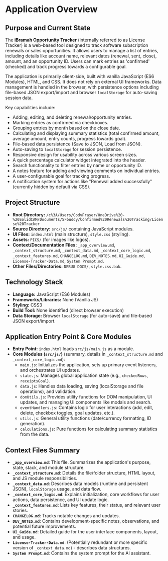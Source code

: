 # Application Overview

## Purpose and Current State

The **iBramah Opportunity Tracker** (internally referred to as License Tracker) is a web-based tool designed to track software subscription renewals or sales opportunities. It allows users to manage a list of entries, including details like account name, relevant dates (renewal, sent, close), amount, and an opportunity ID. Users can mark entries as 'confirmed' (checked) and track progress towards a configurable goal.

The application is primarily client-side, built with vanilla JavaScript (ES6 Modules), HTML, and CSS. It does not rely on external UI frameworks. Data management is handled in the browser, with persistence options including file-based JSON export/import and browser `localStorage` for auto-saving session data.

Key capabilities include:
- Adding, editing, and deleting renewal/opportunity entries.
- Marking entries as confirmed via checkboxes.
- Grouping entries by month based on the close date.
- Calculating and displaying summary statistics (total confirmed amount, average amount, entry counts, progress towards goal).
- File-based data persistence (Save to JSON, Load from JSON).
- Auto-saving to `localStorage` for session persistence.
- Responsive design for usability across various screen sizes.
- A quick percentage calculator widget integrated into the header.
- Search functionality to filter entries by name or opportunity ID.
- A notes feature for adding and viewing comments on individual entries.
- A user-configurable goal for tracking progress.
- A notification system for actions like "Renewal added successfully" (currently hidden by default via CSS).

## Project Structure

*   **Root Directory:** `/c%3A/Users/CodyFraser/OneDrive%20-%20SolidCAM/Documents/SFbuddy/Confirmed%20Renewals%20Tracking/License%20Tracker`
*   **Source Directory:** `src/js/` containing JavaScript modules.
*   **UI Files:** `index.html` (main structure), `style.css` (styling).
*   **Assets:** `PICS/` (for images like logos).
*   **Context/Documentation Files:** `_app_overview.md`, `_context_structure.md`, `_context_data.md`, `_context_core_logic.md`, `_context_features.md`, `CHANGELOG.md`, `DEV_NOTES.md`, `UI_Guide.md`, `License-Tracker-Data.md`, `System Prompt.md`.
*   **Other Files/Directories:** `DEBUG DOCS/`, `style.css.bak`.

## Technology Stack

*   **Language:** JavaScript (ES6 Modules)
*   **Frameworks/Libraries:** None (Vanilla JS)
*   **Styling:** CSS3
*   **Build Tool:** None identified (direct browser execution)
*   **Data Storage:** Browser `localStorage` (for auto-save) and file-based JSON export/import.

## Application Entry Point & Core Modules

*   **Entry Point:** `index.html` loads `src/js/main.js` as a module.
*   **Core Modules (`src/js/`)** (summary, details in `_context_structure.md` and `_context_core_logic.md`):
    *   `main.js`: Initializes the application, sets up primary event listeners, and orchestrates UI updates.
    *   `state.js`: Manages global application state (e.g., `checkedRows`, `receiptsGoal`).
    *   `data.js`: Handles data loading, saving (localStorage and file operations), and validation.
    *   `domUtils.js`: Provides utility functions for DOM manipulation, UI updates, and managing UI components like modals and search.
    *   `eventHandlers.js`: Contains logic for user interactions (add, edit, delete, checkbox toggles, goal updates, etc.).
    *   `utils.js`: General utility functions (date/currency formatting, ID generation).
    *   `calculations.js`: Pure functions for calculating summary statistics from the data.

## Context Files Summary

*   **`_app_overview.md`**: This file. Summarizes the application's purpose, state, stack, and module structure.
*   **`_context_structure.md`**: Details the file/folder structure, HTML layout, and JS module responsibilities.
*   **`_context_data.md`**: Describes data models (runtime and persistent JSON), `localStorage` usage, and data flow.
*   **`_context_core_logic.md`**: Explains initialization, core workflows for user actions, data persistence, and UI update logic.
*   **`_context_features.md`**: Lists key features, their status, and relevant user stories.
*   **`CHANGELOG.md`**: Tracks notable changes and updates.
*   **`DEV_NOTES.md`**: Contains development-specific notes, observations, and potential future improvements.
*   **`UI_Guide.md`**: Detailed guide for the user interface components, layout, and usage.
*   **`License-Tracker-Data.md`**: (Potentially redundant or more specific version of `_context_data.md`) - describes data structures.
*   **`System Prompt.md`**: Contains the system prompt for the AI assistant.